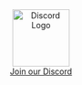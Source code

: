 <div align="center">
  <a href="https://discord.gg/nQekRhQK">
    <img src="https://1000logos.net/wp-content/uploads/2021/06/Discord-logo.png" alt="Discord Logo" width="auto" height="100">
    <br>
    Join our Discord
  </a>
</div>
